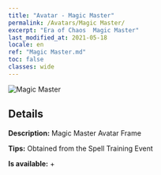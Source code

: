 ```yaml
---
title: "Avatar - Magic Master"
permalink: /Avatars/Magic Master/
excerpt: "Era of Chaos  Magic Master"
last_modified_at: 2021-05-18
locale: en
ref: "Magic Master.md"
toc: false
classes: wide
---
```

 ![Magic Master](/images/a/avatarFrame_37.png)

## Details

 **Description:** Magic Master Avatar Frame 

 **Tips:** Obtained from the Spell Training Event 

 **Is available:**  + 

